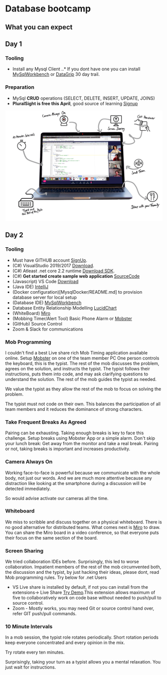 # Database bootcamp

## What you can expect

## Day 1

### Tooling

- Install any Mysql Client
  ..\* If you dont have one you can install [MySqlWorkbench](https://www.mysql.com/products/workbench/) or [DataGrip](https://www.jetbrains.com/datagrip/promo/?gclid=CjwKCAjw1cX0BRBmEiwAy9tKHiE5FZofRZBmHw0Osypd4todpoxBObkLt2S_Y4cWLBvY0m3AcvSGshoCd1IQAvD_BwE) 30 day trail.

### Preparation

- MySql **CRUD** operations (SELECT, DELETE, INSERT, UPDATE, JOINS)
- **PluralSight is free this April**, good source of learning [Signup](https://www.pluralsight.com/offer/2020/free-april-month?oid=7014Q0000022aAOQAY&utm_term=&aid=701j0000002BGi1AAG&promo=&oid=&utm_source=branded&utm_medium=digital_paid_search_google&utm_campaign=UK_Brand_E&utm_content=&gclid=CjwKCAjwhOD0BRAQEiwAK7JHmJrsSvdJ1VqrBOg0fsJqUt0GLgDNksd0wZbp_bv7GVkZnToQTpKPLhoCIdgQAvD_BwE)

![RemoteMob](remotemob_header_screen_grau.png?raw=true)

## Day 2

### Tooling

- Must have GITHUB account [SignUp](https://github.com/zuto).
- (C#) VisualStudio 2019/2017 [Download](https://docs.microsoft.com/en-us/visualstudio/install/install-visual-studio?view=vs-2019).
- (C#) Atleast .net core 2.2 runtime [Download SDK](https://dotnet.microsoft.com/download/dotnet-core).
- (C#) **Get started create sample web application** [SourceCode](DotNetCore/README.md)
- (Javascript) VS Code [Download](https://code.visualstudio.com/download)
- (Java IDE) [IntelliJ](https://www.jetbrains.com/idea/promo/ultimate/?gclid=CjwKCAjwhOD0BRAQEiwAK7JHmF42gqqmvH1COAnUfTZ3Z4H-YveHj_kgE93Jqjr62Y0IzybduD25EhoCn_IQAvD_BwE)
- (Docker configuration)[MysqlDocker/README.md] to provision database server for local setup
- (Database IDE) [MySqlWorkbench](https://www.mysql.com/products/workbench/)
- Database Entity Relationship Modelling [LucidChart](https://www.lucidchart.com/users/login)
- (WhiteBoard) [Miro](https://miro.com/)
- (Mobbing Timer/Alert Tool) Basic Phone Alarm or [Mobster](http://mobster.cc/)
- (GitHub) Source Control
- Zoom & Slack for communications

### Mob Programming

I couldn't find a best Live share rich Mob Timing application available online. Setup [Mobster](http://mobster.cc/) on one of the team member PC
One person controls the keyboard, this is the typist. The rest of the mob discusses the problem, agrees on the solution, and instructs the typist. The typist follows their instructions, puts them into code, and may ask clarifying questions to understand the solution. The rest of the mob guides the typist as needed.

We value the typist as they allow the rest of the mob to focus on solving the problem.

The typist must not code on their own. This balances the participation of all team members and it reduces the dominance of strong characters.

### Take Frequent Breaks As Agreed

Pairing can be exhausting. Taking enough breaks is key to face this challenge. Setup breaks using Mobster App or a simple alarm.
Don't skip your lunch break: Get away from the monitor and take a real break. Pairing or not, taking breaks is important and increases productivity.

### Camera Always On

Working face-to-face is powerful because we communicate with the whole body, not just our words. And we are much more attentive because any distraction like looking at the smartphone during a discussion will be detected immediately.

So would advise activate our cameras all the time.

### Whiteboard

We miss to scribble and discuss together on a physical whiteboard. There is no good alternative for distributed teams. What comes next is [Miro](https://miro.com/) to draw. You can share the Miro board in a video conference, so that everyone puts their focus on the same section of the board.

### Screen Sharing

We tried collaboration IDEs before. Surprisingly, this led to worse collaboration. Impatient members of the rest of the mob circumvented both, the discussion and the typist, by just hacking their ideas, please dont, read Mob programming rules. Try below for .net Users

- VS Live share is installed by default, if not you can install from the extensions-> Live Share [Try Demo](https://docs.microsoft.com/en-us/visualstudio/liveshare/quickstart/share).This extension allows maximum of five to collaboratively work on code base without needed to push/pull to source control.
- Zoom - Mostly works, you may need Git or source control hand over, refer GIT push/pull commands.

### 10 Minute Intervals

In a mob session, the typist role rotates periodically. Short rotation periods keep everyone concentrated and every opinion in the mix.

Try rotate every ten minutes.

Surprisingly, taking your turn as a typist allows you a mental relaxation. You just wait for instructions.
